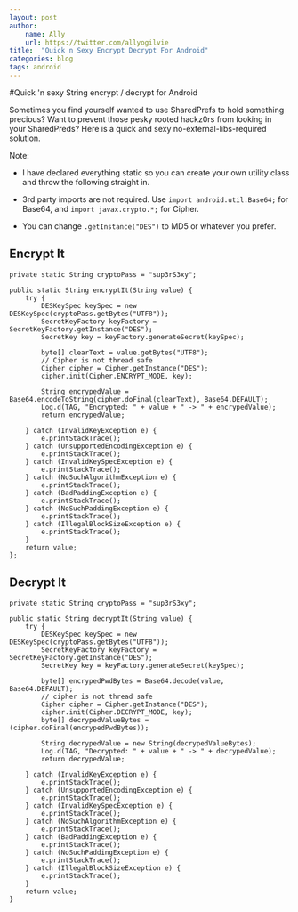 ```yaml
---
layout: post
author:
    name: Ally
    url: https://twitter.com/allyogilvie
title:  "Quick n Sexy Encrypt Decrypt For Android"
categories: blog
tags: android
---
```


#Quick 'n sexy String encrypt / decrypt for Android

Sometimes you find yourself wanted to use SharedPrefs to hold something precious? Want to prevent those pesky rooted hackz0rs from looking in your SharedPreds? Here is a quick and sexy no-external-libs-required solution.

Note:

- I have declared everything static so you can create your own utility class and throw the following straight in.

- 3rd party imports are not required. Use ``` import android.util.Base64; ``` for Base64, and ``` import javax.crypto.*; ``` for Cipher.

- You can change ``` .getInstance("DES") ``` to MD5 or whatever you prefer. 


## Encrypt It


	private static String cryptoPass = "sup3rS3xy";
    
	public static String encryptIt(String value) {
		try {
			DESKeySpec keySpec = new DESKeySpec(cryptoPass.getBytes("UTF8"));
			SecretKeyFactory keyFactory = SecretKeyFactory.getInstance("DES");
			SecretKey key = keyFactory.generateSecret(keySpec);
	
			byte[] clearText = value.getBytes("UTF8");
			// Cipher is not thread safe
			Cipher cipher = Cipher.getInstance("DES");
			cipher.init(Cipher.ENCRYPT_MODE, key);
	
			String encrypedValue = Base64.encodeToString(cipher.doFinal(clearText), Base64.DEFAULT);
			Log.d(TAG, "Encrypted: " + value + " -> " + encrypedValue);
			return encrypedValue;
	
		} catch (InvalidKeyException e) {
			e.printStackTrace();
		} catch (UnsupportedEncodingException e) {
			e.printStackTrace();
		} catch (InvalidKeySpecException e) {
			e.printStackTrace();
		} catch (NoSuchAlgorithmException e) {
			e.printStackTrace();
		} catch (BadPaddingException e) {
			e.printStackTrace();
		} catch (NoSuchPaddingException e) {
			e.printStackTrace();
		} catch (IllegalBlockSizeException e) {
			e.printStackTrace();
		}
		return value;
	}; 


## Decrypt It

	private static String cryptoPass = "sup3rS3xy";
	
	public static String decryptIt(String value) {
		try {
			DESKeySpec keySpec = new DESKeySpec(cryptoPass.getBytes("UTF8"));
			SecretKeyFactory keyFactory = SecretKeyFactory.getInstance("DES");
			SecretKey key = keyFactory.generateSecret(keySpec);
	
			byte[] encrypedPwdBytes = Base64.decode(value, Base64.DEFAULT);
			// cipher is not thread safe
			Cipher cipher = Cipher.getInstance("DES");
			cipher.init(Cipher.DECRYPT_MODE, key);
			byte[] decrypedValueBytes = (cipher.doFinal(encrypedPwdBytes));
	
			String decrypedValue = new String(decrypedValueBytes);
			Log.d(TAG, "Decrypted: " + value + " -> " + decrypedValue);
			return decrypedValue;
	
		} catch (InvalidKeyException e) {
			e.printStackTrace();
		} catch (UnsupportedEncodingException e) {
			e.printStackTrace();
		} catch (InvalidKeySpecException e) {
			e.printStackTrace();
		} catch (NoSuchAlgorithmException e) {
			e.printStackTrace();
		} catch (BadPaddingException e) {
			e.printStackTrace();
		} catch (NoSuchPaddingException e) {
			e.printStackTrace();
		} catch (IllegalBlockSizeException e) {
			e.printStackTrace();
		}
		return value;
	} 



